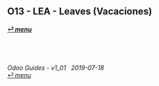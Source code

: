 ## O13 - LEA - Leaves (Vacaciones)
#### [_&#x23CE; menu_](/README.md)<br><br>

	
###### <br><br>Odoo Guides - v1_01 &nbsp; 2019-07-18<br>[_&#x23CE; menu_](/README.md)<br><br>
